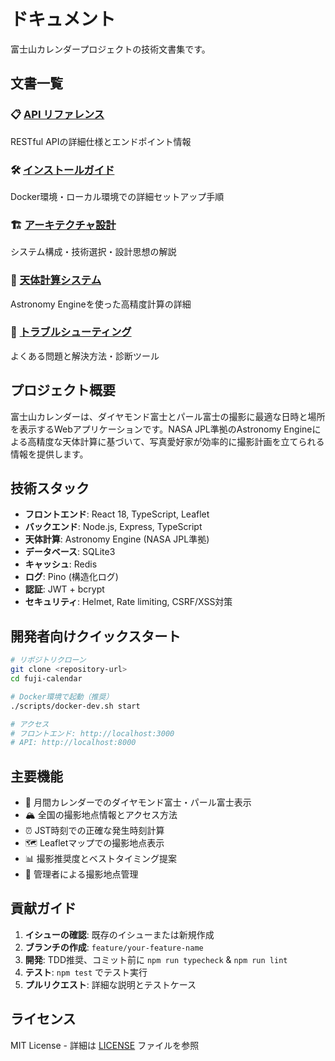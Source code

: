 # ドキュメント

富士山カレンダープロジェクトの技術文書集です。

## 文書一覧

### 📋 [API リファレンス](./api.md)
RESTful APIの詳細仕様とエンドポイント情報

### 🛠️ [インストールガイド](./installation.md)
Docker環境・ローカル環境での詳細セットアップ手順

### 🏗️ [アーキテクチャ設計](./architecture.md)
システム構成・技術選択・設計思想の解説

### 🌟 [天体計算システム](./astronomical-calculations.md)
Astronomy Engineを使った高精度計算の詳細

### 🔧 [トラブルシューティング](./troubleshooting.md)
よくある問題と解決方法・診断ツール

## プロジェクト概要

富士山カレンダーは、ダイヤモンド富士とパール富士の撮影に最適な日時と場所を表示するWebアプリケーションです。NASA JPL準拠のAstronomy Engineによる高精度な天体計算に基づいて、写真愛好家が効率的に撮影計画を立てられる情報を提供します。

## 技術スタック

- **フロントエンド**: React 18, TypeScript, Leaflet
- **バックエンド**: Node.js, Express, TypeScript
- **天体計算**: Astronomy Engine (NASA JPL準拠)
- **データベース**: SQLite3
- **キャッシュ**: Redis
- **ログ**: Pino (構造化ログ)
- **認証**: JWT + bcrypt
- **セキュリティ**: Helmet, Rate limiting, CSRF/XSS対策

## 開発者向けクイックスタート

```bash
# リポジトリクローン
git clone <repository-url>
cd fuji-calendar

# Docker環境で起動（推奨）
./scripts/docker-dev.sh start

# アクセス
# フロントエンド: http://localhost:3000
# API: http://localhost:8000
```

## 主要機能

- 📅 月間カレンダーでのダイヤモンド富士・パール富士表示
- 🏔️ 全国の撮影地点情報とアクセス方法
- ⏰ JST時刻での正確な発生時刻計算
- 🗺️ Leafletマップでの撮影地点表示
- 📊 撮影推奨度とベストタイミング提案
- 🔐 管理者による撮影地点管理

## 貢献ガイド

1. **イシューの確認**: 既存のイシューまたは新規作成
2. **ブランチの作成**: `feature/your-feature-name`
3. **開発**: TDD推奨、コミット前に `npm run typecheck` & `npm run lint`
4. **テスト**: `npm test` でテスト実行
5. **プルリクエスト**: 詳細な説明とテストケース

## ライセンス

MIT License - 詳細は [LICENSE](../LICENSE) ファイルを参照